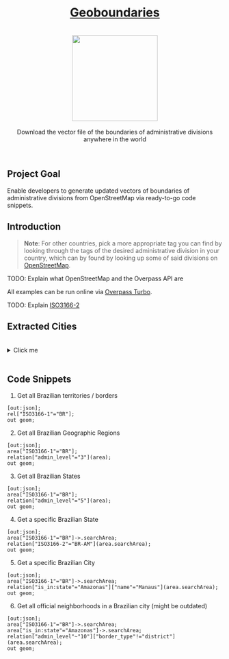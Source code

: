 <h1 align="center"><a href="https://github.com/Paguiar735/geoboundaries">Geoboundaries</a></h1>

<p align="center">
    <br>
  <a href="https://pixabay.com/pt/vectors/brasil-geografia-mapa-estados-153881/">
    <img src="https://cdn.pixabay.com/photo/2013/07/12/18/47/brazil-153881_960_720.png" width="200px" height="200px"/>
  </a>
  <br><br>
    Download the vector file of the boundaries of administrative divisions anywhere in the world
  <br>
</p>

<br>

## Project Goal

Enable developers to generate updated vectors of boundaries of administrative divisions from OpenStreetMap via ready-to-go code snippets.

## Introduction

> **Note**: For other countries, pick a more appropriate tag you can find by looking through the tags of the desired administrative division in your country, which can by found by looking up some of said divisions on [OpenStreetMap](https://openstreetmap.org/).

TODO: Explain what OpenStreetMap and the Overpass API are

All examples can be run online via [Overpass Turbo](https://overpass-turbo.eu/).

TODO: Explain [ISO3166-2](https://pt.wikipedia.org/wiki/ISO_3166-2:BR)


## Extracted Cities

<br>

<details>
<summary>Click me</summary>
<br>

| Cidade | Estado | Cargo | Gabinete | Assessor Responsável | Observação |Bairros Catalogados | Mapa Catalogado | Mapa Nomeado | Etapa 1 Finalizada |
|---|---|---|---|---|---|---|---|---|---|
| Americana | SP | - | - | David | Jornalista, Ex-assessor parlamentar | ✅ | ✅ | ✅ | ✅ |
| Barbacena | MG | Vereador | Odair Ferreira | Tamara Bruno | - |✅ | ✅ | ✅ | ✅ |
| Bela Vista | MS | Senador | Tereza Cristina | Gabriel Boccia | Atualmente não exerce função pública. É advogado, atual presidente do Rotary Club de Bela Vista. Já foi vice-prefeito (2017-2020), e na última eleição foi candidato a prefeito, a qual por pouco não ganhou. Pretende concorrer a prefeito novamente. | ❌ | ❌ | ❌ | ❌ |
| Belém | PA | Vereador | Matheus Cavalcante | O próprio | - | ✅ | ✅ | ✅ | ✅ |
| Boa Vista | RR | Vereador | Ruan Kenobby | Naira Rodrigues | - | ✅ | ✅ | ✅ | ✅ |
| Botelhos | MG | Vereador | Marcus Vinicius | O próprio | - | ✅ | ✅ | ✅ | ✅ |
| Brasília | DF | Deputado Distrital | Paula Belmonte | O próprio | - | ✅ | ✅ | ✅ | ✅ |
| Campo Grande | MS | Deputado Federal | Beto Pereira | O próprio | - | ✅ | ✅ | ✅ | ✅ |
| Caruaru | PE | - | - | Vitinho Maia | Candidato a Deputado Federal | ✅ | ✅ | ✅ | ✅ |
| Caucaia | CE | - | - | Ícaro Bonfim | Ex-assessor parlamentar de Vereador, de Deputado Estadual e de Vice-Prefeito | ✅ | ✅| ✅ | ✅ |
| Criciúma | SC | Vereador | Daniel Antunes | Cristyane Limas | - | ❌ | ❌ | ❌ | ❌ |
| Cruzeiro do Sul | AC | Vereador | Clerton Gaspar | O próprio | Vice presidente da mesa diretora | ❌ | ❌ | ❌ | ❌ |
| Cuiabá | MT | Deputado Federal | Abilio Moumer | O próprio | - | ✅ | ✅ | ✅ | ✅ |
| Itamaraju | BA | - | - | Miguel Xavier | Liderança de Grupo Político | ✅ | ✅ | ✅ | ✅ |
| Itapema | SC | Vereador | Adriano Pivotto | Áxion Tridapalli | - | ✅ | ✅ | ✅ | ✅ |
| Maracás | BA | - | - | Jamon Soares | Afirma trabalhar no setor de Comunicação | ❌ | ❌ | ❌ | ❌ |
| Natal | RN | - | - | Paulo Ovídio | Candidato a Vereador | ✅ | ✅ | ✅ | ✅ |
| Paraíso do Tocantins | TO | Deputado Estadual | Nilton Franco | Renan Aires | - | ✅ | ✅ | ✅ | ✅ |
| Presidente Figueiredo | AM | - | - | Felipe Gonçalves | Assessor do Próprio GdA. Responsável a pedido do Deputado Federal Amom Mandel | ✅ | ✅ | ✅ | ✅ |
| Rio Claro | SP | Vereador | Carol Gomes | Andrey Sepulveda | - | ❌ | ❌ | ❌ | ❌ |
| São Carlos | SP | Vereador | Elton Carvalho | Gabriel Mesquita | - | ✅ | ✅ | ✅ | ✅ |
| São Paulo | SP | Deputado Federal | Tabata Amaral | Felipe Gonçalves | Assessor do Próprio GdA. Responsável a pedido do Deputado Federal Amom Mandel | ✅ | ✅ | ✅ | ✅ |
| Salinas | MG | Vereador | Arthur Bastos | O próprio | - | ✅ | ✅ | ✅ | ✅ |
| Silvânia | GO | Vereador | Matheus Brito | O próprio | - | ✅ | ✅ | ✅ | ✅ |
| Vitória da Conquista | BA | - | - | Wesley Brito | Candidato a Deputado Estadual | ✅ | ✅ | ✅ | ✅ |

<br>
</details>

<br>

## Code Snippets

1. Get all Brazilian territories / borders

```
[out:json];
rel["ISO3166-1"="BR"];
out geom;
```

2. Get all Brazilian Geographic Regions

```
[out:json];
area["ISO3166-1"="BR"];
relation["admin_level"="3"](area);
out geom;
```

3. Get all Brazilian States

```
[out:json];
area["ISO3166-1"="BR"];
relation["admin_level"="5"](area);
out geom;
```

4. Get a specific Brazilian State

```
[out:json];
area["ISO3166-1"="BR"]->.searchArea;
relation["ISO3166-2"="BR-AM"](area.searchArea);
out geom;
```

5. Get a specific Brazilian City

```
[out:json];
area["ISO3166-1"="BR"]->.searchArea;
relation["is_in:state"="Amazonas"]["name"="Manaus"](area.searchArea);
out geom;
```

6. Get all official neighborhoods in a Brazilian city (might be outdated)

```
[out:json];
area["ISO3166-1"="BR"]->.searchArea;
area["is_in:state"="Amazonas"]->.searchArea;
relation["admin_level"~"10"]["border_type"!="district"](area.searchArea);
out geom;
```